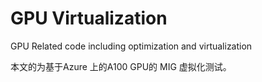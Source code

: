 # GPU  Virtualization
GPU Related code including optimization and virtualization

本文的为基于Azure 上的A100 GPU的 MIG 虚拟化测试。

